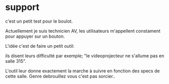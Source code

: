 # support

c'est un petit test pour le boulot.

Actuellement je suis technicien AV, les utilisateurs m'appellent constament pour appuyer sur un bouton.

L'idée c'est de faire un petit outil:

ils disent leurs difficulté
par exemple; "le videoprojecteur ne s'allume pas en salle 315".

L'outil leur donne exactement la marche à suivre en fonction des specs de cette salle.
Genre debrouillez vous c'est pas sorcier..
